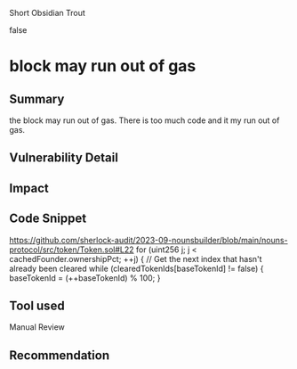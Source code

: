 Short Obsidian Trout

false

# block may run out of gas

## Summary
the block may run out of gas. There is too much code and it my run out of gas.
## Vulnerability Detail

## Impact

## Code Snippet
https://github.com/sherlock-audit/2023-09-nounsbuilder/blob/main/nouns-protocol/src/token/Token.sol#L22
for (uint256 j; j < cachedFounder.ownershipPct; ++j) {
                    // Get the next index that hasn't already been cleared
                    while (clearedTokenIds[baseTokenId] != false) {
                        baseTokenId = (++baseTokenId) % 100;
                    }

## Tool used

Manual Review

## Recommendation
